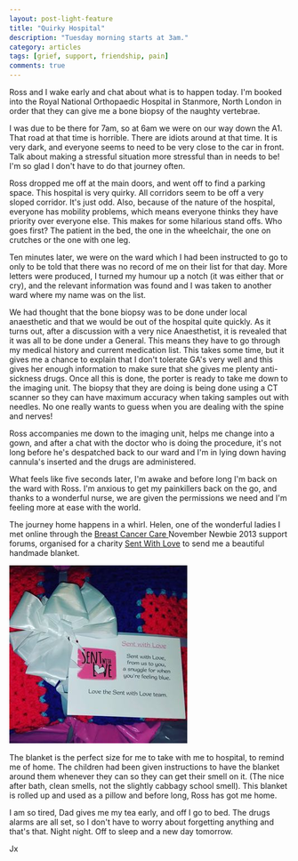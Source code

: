 ```yaml
---
layout: post-light-feature
title: "Quirky Hospital"
description: "Tuesday morning starts at 3am."
category: articles
tags: [grief, support, friendship, pain]
comments: true
---
```


Ross and I wake early and chat about what is to happen today.  I'm booked into the Royal National Orthopaedic Hospital in Stanmore, North London in order that they can give me a bone biopsy of the naughty vertebrae.

I was due to be there for 7am, so at 6am we were on our way down the A1.  That road at that time is horrible.  There are idiots around at that time.  It is very dark, and everyone seems to need to be very close to the car in front.  Talk about making a stressful situation more stressful than in needs to be!  I'm so glad I don't have to do that journey often.

Ross dropped me off at the main doors, and went off to find a parking space. This hospital is very quirky.  All corridors seem to be off a very sloped corridor.  It's just odd.  Also, because of the nature of the hospital, everyone has mobility problems, which means everyone thinks they have priority over everyone else.  This makes for some hilarious stand offs.  Who goes first?  The patient in the bed, the one in the wheelchair, the one on crutches or the one with one leg.  

Ten minutes later, we were on the ward which I had been instructed to go to only to be told that there was no record of me on their list for that day.  More letters were produced, I turned my humour up a notch (it was either that or cry), and the relevant information was found and I was taken to another ward where my name was on the list.

We had thought that the bone biopsy was to be done under local anaesthetic and that we would be out of the hospital quite quickly.  As it turns out, after a discussion with a very nice Anaesthetist, it is revealed that it was all to be done under a General. This means they have to go through my medical history and current medication list. This takes some time, but it gives me a chance to explain that I don't tolerate GA's very well and this gives her enough information to make sure that she gives me plenty anti-sickness drugs.  Once all this is done, the porter is ready to take me down to the imaging unit.  The biopsy that they are doing is being done using a CT scanner so they can have maximum accuracy when taking samples out with needles.  No one really wants to guess when you are dealing with the spine and nerves!

Ross accompanies me down to the imaging unit, helps me change into a gown, and after a chat with the doctor who is doing the procedure, it's not long before he's despatched back to our ward and I'm in lying down having cannula's inserted and the drugs are administered.

What feels like five seconds later, I'm awake and before long I'm back on the ward with Ross.  I'm anxious to get my painkillers back on the go, and thanks to a wonderful nurse, we are given the permissions we need and I'm feeling more at ease with the world.

The journey home happens in a whirl.  Helen, one of the wonderful ladies I met online through the [Breast Cancer Care ](https://www.breastcancercare.org.uk/) November Newbie 2013 support forums, organised for a charity [Sent With Love](https://www.facebook.com/blanketssentwithlove/) to send me a beautiful handmade blanket.  

<p class="center">
<img src="/images/sent-with-love.jpg" alt="Comfort Blanket" style="width: auto;"/>
</p>

The blanket is the perfect size for me to take with me to hospital, to remind me of home.  The children had been given instructions to have the blanket around them whenever they can so they can get their smell on it.  (The nice after bath, clean smells, not the slightly cabbagy school smell).  This blanket is rolled up and used as a pillow and before long, Ross has got me home.

I am so tired, Dad gives me my tea early, and off I go to bed.  The drugs alarms are all set, so I don't have to worry about forgetting anything and that's that.  Night night.  Off to sleep and a new day tomorrow.

Jx
